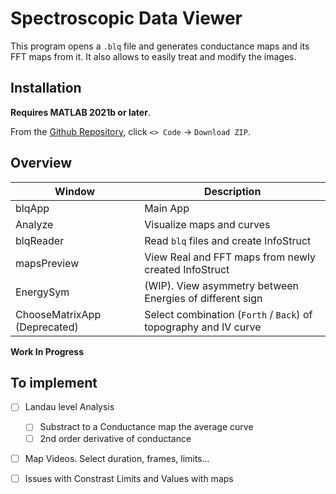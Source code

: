 # Spectroscopic Data Viewer
This program opens a `.blq` file and generates conductance maps and its FFT maps from it. It also allows to easily treat and modify the images.

## Installation
**Requires MATLAB 2021b or later**.

From the [Github Repository](https://github.com/LowTemperaturesUAM/Spectroscopic_data_viewer), click `<> Code` -> `Download ZIP`.


## Overview

| Window | Description |
| --- | --- |
| blqApp            | Main App |
| Analyze           | Visualize maps and curves |
| blqReader         | Read `blq` files and create InfoStruct|
| mapsPreview       | View Real and FFT maps from newly created InfoStruct |
| EnergySym         | (WIP). View asymmetry between Energies of different sign |
| ChooseMatrixApp (Deprecated)   | Select combination (`Forth` / `Back`) of topography and IV curve|

**Work In Progress**

## To implement

- [ ] Landau level Analysis
	- [ ] Substract to a Conductance map the average curve
	- [ ] 2nd order derivative of conductance
	
- [ ] Map Videos. Select duration, frames, limits...
- [ ] Issues with Constrast Limits and Values with maps

